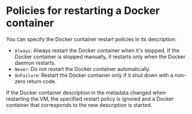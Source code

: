 # Policies for restarting a Docker container

You can specify the Docker container restart policies in its description:
* `Always`: Always restart the Docker container when it's stopped. If the Docker container is stopped manually, it restarts only when the Docker daemon restarts.
* `Never`: Do not restart the Docker container automatically.
* `OnFailure`: Restart the Docker container only if it shut down with a non-zero return code.

If the Docker container description in the metadata changed when restarting the VM, the specified restart policy is ignored and a Docker container that corresponds to the new description is started.